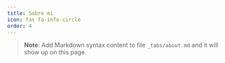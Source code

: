 ```yaml
---
title: Sobre mi
icon: fas fa-info-circle
order: 4
---
```




> **Note**: Add Markdown syntax content to file `_tabs/about.md` and it will show up on this page.
